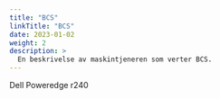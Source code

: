 ```yaml
---
title: "BCS"
linkTitle: "BCS"
date: 2023-01-02
weight: 2
description: >
  En beskrivelse av maskintjeneren som verter BCS.
---
```


Dell Poweredge r240